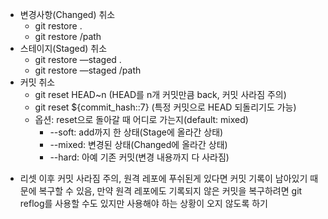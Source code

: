- 변경사항(Changed) 취소
    - git restore .
    - git restore /path
- 스테이지(Staged) 취소
    - git restore —staged .
    - git restore —staged /path
- 커밋 취소
    - git reset HEAD~n (HEAD를 n개 커밋만큼 back, 커밋 사라짐 주의)
    - git reset ${commit_hash::7} (특정 커밋으로 HEAD 되돌리기도 가능)
    - 옵션: reset으로 돌아갈 때 어디로 가는지(default: mixed)
        - --soft: add까지 한 상태(Stage에 올라간 상태)
        - --mixed: 변경된 상태(Changed에 올라간 상태)
        - --hard: 아예 기존 커밋(변경 내용까지 다 사라짐)
        
* 리셋 이후 커밋 사라짐 주의, 원격 레포에 푸쉬된게 있다면 커밋 기록이 남아있기 때문에 복구할 수 있음, 만약 원격 레포에도 기록되지 않은 커밋을 복구하려면 git reflog를 사용할 수도 있지만 사용해야 하는 상황이 오지 않도록 하기